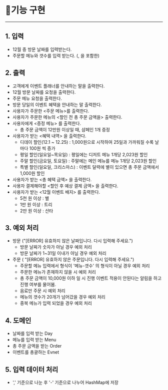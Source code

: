 # 🚀기능 구현

---

## 1. 입력
-  12월 중 방문 날짜를 입력받는다.
- 주문할 메뉴와 갯수를 입력 받는다. (, 을 포함한)

## 2. 출력
- 고객에게 이벤트 플래너를 안내하는 말을 출력한다.
- 12월 방문 날짜를 요청을 출력한다.
- 주문 메뉴 요청을 출력한다.
- 방문 당일의 이벤트 혜택을 안내하는 말 출력한다.
- 사용자가 주문한 <주문 메뉴>를 출력한다.
- 사용자가 주문한 메뉴의 <할인 전 총 주문 금액을> 출력한다.
- 사용자에게 <증정 메뉴> 를 출력한다.
  - 총 주문 금액이 12만원 이상일 때, 샴페인 1개 증정
- 사용자가 받는 <혜택 내역> 을 출력한다. 
  - 디데이 할인(12.1 ~ 12.25) : 1,000원으로 시작하여 25일과 가까워질 수록 날마다 100원 씩 증가
  - 평일 할인(일요일~목요일) : 평일에는 디저트 메뉴 1개당 2,023원 할인
  - 주말 할인(금요일, 토요일) : 주말에는 메인 메뉴를 메뉴 1개당 2,023원 할인
  - 특별 할인(일요일, 크리스마스) : 이벤트 달력에 별이 있으면 총 주문 금액에서 1,000원 할인
- 사용자가 받는 <총 혜택 금액> 을 출력한다.
- 사용자 결제해야할 <할인 후 예상 결제 금액> 을 출력한다.
- 사용자가 받는 <12월 이벤트 배지> 를 출력한다.
  - 5천 원 이상 : 별
  - 1만 원 이상 : 트리
  - 2만 원 이상 : 산타

## 3. 예외 처리
- 방문 ("[ERROR] 유효하지 않은 날짜입니다. 다시 입력해 주세요.")
  - 방문 날짜가 숫자가 아닐 경우 예외 처리
  - 방문 날짜가 1~31일 이내가 아닐 경우 예외 처리
- 주문  ( "[ERROR] 유효하지 않은 주문입니다. 다시 입력해 주세요.")
  - 주문할 메뉴 입력에서 형식이 '메뉴-갯수' 의 형식이 아닐 경우 예외 처리
  - 주문한 메뉴가 존재하지 않을 시 예외 처리
  - 총 주문 금액이 10,000원 이하 일 시 진행 이벤트 적용이 안된다는 알림을 하고 진행 여부를 물어봄.
  - 음료만 주문 시 예외 처리
  - 메뉴의 갯수가 20개가 넘어갔을 경우 예외 처리
  - 중복 메뉴가 입력 되었을 경우 예외 처리

## 4. 도메인
- 날짜를 입력 받는 Day
- 메뉴를 입력 받는 Menu
- 총 주문 금액을 받는 Order
- 이벤트를 총괄하는 Evnet

## 5. 입력 데이터 처리
- ',' 기준으로 나눈 후 '-' 기준으로 나누어 HashMap에 저장
